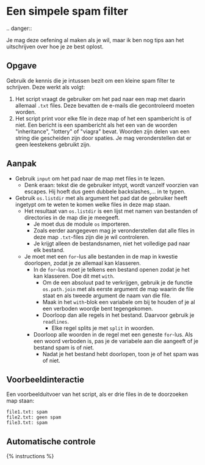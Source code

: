 # Een simpele spam filter

.. danger::

   Je mag deze oefening al maken als je wil, maar ik ben nog tips aan het uitschrijven over hoe je ze best oplost.

## Opgave
Gebruik de kennis die je intussen bezit om een kleine spam filter te schrijven. Deze werkt als volgt:

1. Het script vraagt de gebruiker om het pad naar een map met daarin allemaal `.txt` files. Deze bevatten de e-mails die gecontroleerd moeten worden.
2. Het script print voor elke file in deze map of het een spambericht is of niet. Een bericht is een spambericht als het een van de woorden "inheritance", "lottery" of "viagra" bevat. Woorden zijn delen van een string die gescheiden zijn door spaties. Je mag veronderstellen dat er geen leestekens gebruikt zijn.

## Aanpak
- Gebruik `input` om het pad naar de map met files in te lezen.
  - Denk eraan: tekst die de gebruiker intypt, wordt vanzelf voorzien van escapes. Hij hoeft dus geen dubbele backslashes,... in te typen.
- Gebruik `os.listdir` met als argument het pad dat de gebruiker heeft ingetypt om te weten te komen welke files in deze map staan.
  - Het resultaat van `os.listdir` is een lijst met namen van bestanden of directories in de map die je meegeeft.
    - Je moet dus de module `os` importeren.
    - Zoals eerder aangegeven mag je veronderstellen dat alle files in deze map `.txt`-files zijn die je wil controleren.
    - Je krijgt alleen de bestandsnamen, niet het volledige pad naar elk bestand.
  - Je moet met een `for`-lus alle bestanden in de map in kwestie doorlopen, zodat je ze allemaal kan klasseren.
    - In de `for`-lus moet je telkens een bestand openen zodat je het kan klasseren. Doe dit met `with`.
      - Om de een absoluut pad te verkrijgen, gebruik je de functie `os.path.join` met als eerste argument de map waarin de file staat en als tweede argument de naam van die file.
      - Maak in het `with`-blok een variabele om bij te houden of je al een verboden woordje bent tegengekomen.
      - Doorloop dan alle regels in het bestand. Daarvoor gebruik je `readlines`.
        - Elke regel splits je met `split` in woorden.
	- Doorloop alle woorden in de regel met een geneste `for`-lus. Als een woord verboden is, pas je de variabele aan die aangeeft of je bestand spam is of niet.
      - Nadat je het bestand hebt doorlopen, toon je of het spam was of niet.

## Voorbeeldinteractie
Een voorbeelduitvoer van het script, als er drie files in de te doorzoeken map staan:

```text
file1.txt: spam
file2.txt: geen spam
file3.txt: spam
```

## Automatische controle
{% instructions %}

